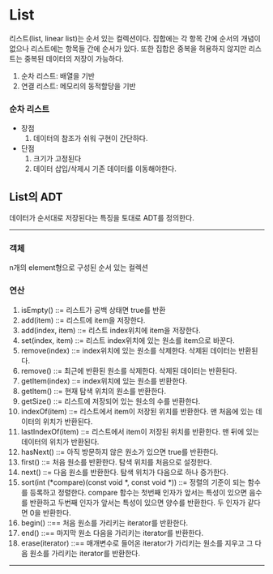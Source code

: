 # List

리스트(list, linear list)는 순서 있는 컬렉션이다. 집합에는 각 항목 간에 순서의 개념이 없으나 리스트에는 항목들 간에 순서가 있다. 또한 집합은 중복을 허용하지 않지만 리스트는 중복된 데이터의 저장이 가능하다.

1. 순차 리스트: 배열을 기반
2. 연결 리스트: 메모리의 동적할당을 기반


### 순차 리스트

- 장점
  1. 데이터의 참조가 쉬워 구현이 간단하다.
- 단점
  1. 크기가 고정된다
  2. 데이터 삽입/삭제시 기존 데이터를 이동해야한다.​


## List의 ADT

 데이터가 순서대로 저장된다는 특징을 토대로 ADT를 정의한다.

---

### 객체

 n개의 element형으로 구성된 순서 있는 컬렉션

### 연산

1. isEmpty() ::= 리스트가 공백 상태면 true를 반환
2. add(item) ::= 리스트에 item을 저장한다.
3. add(index, item) ::= 리스트 index위치에 item을 저장한다.
4. set(index, item) ::= 리스트 index위치에 있는 원소를 item으로 바꾼다.
5. remove(index) ::= index위치에 있는 원소를 삭제한다. 삭제된 데이터는 반환된다.
6. remove() ::= 최근에 반환된 원소를 삭제한다. 삭제된 데이터는 반환된다.
7. getItem(index) ::= index위치에 있는 원소를 반환한다.
8. getItem() ::= 현재 탐색 위치의 원소를 반환한다.
9. getSize() ::= 리스트에 저장되어 있는 원소의 수를 반환한다.
10. indexOf(item) ::= 리스트에서 item이 저장된 위치를 반환한다. 맨 처음에 있는 데이터의 위치가 반환된다.
11. lastIndexOf(item) ::= 리스트에서 item이 저장된 위치를 반환한다. 맨 뒤에 있는 데이터의 위치가 반환된다.
12. hasNext() ::= 아직 방문하지 않은 원소가 있으면 true를 반환한다.
13. first() ::= 처음 원소를 반환한다. 탐색 위치를 처음으로 설정한다.
14. next() ::= 다음 원소를 반환한다. 탐색 위치가 다음으로 하나 증가한다.
15. sort(int (*compare)(const void *, const void *)) ::= 정렬의 기준이 되는 함수를 등록하고 정렬한다. compare 함수는 첫번째 인자가 앞서는 특성이 있으면 음수를 반환하고 두번째 인자가 앞서는 특성이 있으면 양수를 반환한다. 두 인자가 같다면 0을 반환한다.
16. begin() ::== 처음 원소를 가리키는 iterator를 반환한다.
17. end() ::== 마지막 원소 다음을 가리키는 iterator를 반환한다.
18. erase(iterator) ::== 매개변수로 들어온 iterator가 가리키는 원소를 지우고 그 다음 원소를 가리키는 iterator를 반환한다.

---

